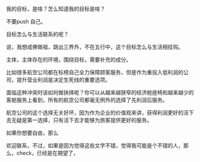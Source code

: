 
我的目标，是啥？怎么知道我的目标是啥？

不要push 自己。







目标怎么与生活联系的呢？

说，我想成佛做祖，跳出三界外，不在五行中，这个目标怎么与生活相挂钩。

主体，主体存在的环境，围绕目标，需要补充的成分。




比如很多航空公司都在标榜自己全力保障顾客服务，但是作为重投入低利润的公司，提升营业利润是决定生死线的重要选项。

面临这种冲突时该如何做抉择呢？你可以从越来越狭窄的经济舱座椅和越来越少的客舱服务上看到，所有的航空公司都毫无例外的选择了先利润后服务。

航空公司的这个选择无关好坏，因为作为企业的价值观来讲，获得利润更好的活下去无疑是第一选择，只有活下去才能够为旅客提供更好的服务。






如果你想要自由，那么





欢迎联系，不过，如果是因为觉得这些文字不错，觉得我可能是个不错的人，那么，check，已经是在期望了，